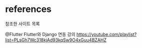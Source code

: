 # references

참조한 사이트 목록


@Flutter
Flutter와 Django 연동 강의
https://youtube.com/playlist?list=PLsGh7Wc318kjAd93kqSw9O4xGuu4BZAHZ

